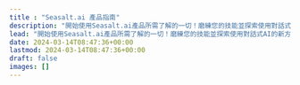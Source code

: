 ```yaml
---
title : "Seasalt.ai 產品指南"
description: "開始使用Seasalt.ai產品所需了解的一切！磨練您的技能並探索使用對話式AI的新方法。"
lead: "開始使用Seasalt.ai產品所需了解的一切！磨練您的技能並探索使用對話式AI的新方法。"
date: 2024-03-14T08:47:36+00:00
lastmod: 2024-03-14T08:47:36+00:00
draft: false
images: []
---
```

